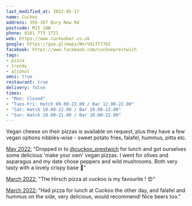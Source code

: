 ```yaml
---
last_modified_at: 2022-05-17
name: Cuckoo
address: 395-397 Bury New Rd
postcode: M25 1AW
phone: 0161 773 1721
web: https://www.cuckoobar.co.uk
google: https://goo.gl/maps/NnrVdif77762
facebook: https://www.facebook.com/cuckooprestwich
tags:
- pizza
- trendy
- alcohol
omni: true
restaurant: true
delivery: false
times:
- "Mon: Closed"
- "Tues-Fri: Hatch 09.00-22.00 / Bar 12.00-22.00"
- "Sat: Hatch 10.00-22.00 / Bar 10.00-22.00"
- "Sun: Hatch 10.00-21.00 / Bar 10.00-22.00"
---
```


Vegan cheese on their pizzas is available on request, plus they have a few vegan options nibbles-wise - sweet potato fries, falafel, hummus, pitta etc.

[May 2022:](https://www.instagram.com/p/CdGdf1-NNSW) "Dropped in to [@cuckoo_prestwich](https://www.instagram.com/cuckoo_prestwich) for lunch and got ourselves some delicious 'make your own' vegan pizzas. I went for olives and asparagus and my date chose peppers and wild mushrooms. Both very tasty with a lovely crispy base 🍕"

[March 2022:](https://www.facebook.com/groups/veganprestwich/posts/1599444153766328/?comment_id=1599465660430844) "The Hirsch pizza at cuckoo is my favourite ! 😍"

[March 2022:](https://www.facebook.com/groups/veganprestwich/posts/1599444153766328/) "Had pizza for lunch at Cuckoo the other day, and falafel and hummus on the side, very delicious, would recommend! Nice beers too."
